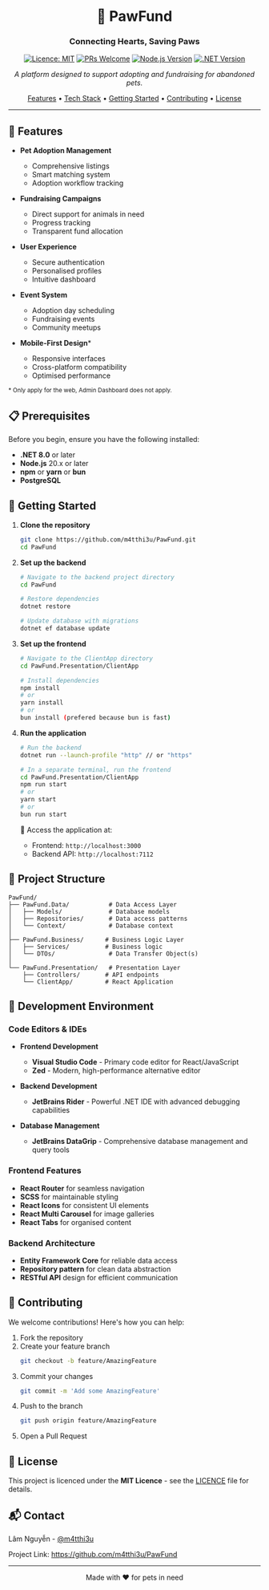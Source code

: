 <div align="center">

# 🐾 PawFund

### Connecting Hearts, Saving Paws

[![Licence: MIT](https://img.shields.io/badge/License-MIT-blue.svg)](https://opensource.org/license/mit)
[![PRs Welcome](https://img.shields.io/badge/PRs-welcome-brightgreen.svg)](http://makeapullrequest.com)
[![Node.js Version](https://img.shields.io/badge/Node.js-20.x-green)](https://nodejs.org)
[![.NET Version](https://img.shields.io/badge/.NET-8.0-purple)](https://dotnet.microsoft.com)

*A platform designed to support adopting and fundraising for abandoned pets.*

[Features](#features) • [Tech Stack](#tech-stack) • [Getting Started](#getting-started) • [Contributing](#contributing) • [License](#license)

</div>

---

## 🎯 Features

- **Pet Adoption Management** 
  - Comprehensive listings
  - Smart matching system
  - Adoption workflow tracking

- **Fundraising Campaigns** 
  - Direct support for animals in need
  - Progress tracking
  - Transparent fund allocation

- **User Experience**
  - Secure authentication
  - Personalised profiles
  - Intuitive dashboard

- **Event System**
  - Adoption day scheduling
  - Fundraising events
  - Community meetups

- **Mobile-First Design***
  - Responsive interfaces
  - Cross-platform compatibility
  - Optimised performance

<sub>* Only apply for the web, Admin Dashboard does not apply.</sub>

## 📋 Prerequisites

Before you begin, ensure you have the following installed:
- **.NET 8.0** or later
- **Node.js** 20.x or later
- **npm** or **yarn** or **bun**
- **PostgreSQL**

## 🚀 Getting Started

1. **Clone the repository**
   ```bash
   git clone https://github.com/m4tthi3u/PawFund.git
   cd PawFund
   ```

2. **Set up the backend**
   ```bash
   # Navigate to the backend project directory
   cd PawFund
   
   # Restore dependencies
   dotnet restore
   
   # Update database with migrations
   dotnet ef database update
   ```

3. **Set up the frontend**
   ```bash
   # Navigate to the ClientApp directory
   cd PawFund.Presentation/ClientApp
   
   # Install dependencies
   npm install
   # or
   yarn install
   # or
   bun install (prefered because bun is fast)
   ```

4. **Run the application**
   ```bash
   # Run the backend
   dotnet run --launch-profile "http" // or "https"
   
   # In a separate terminal, run the frontend
   cd PawFund.Presentation/ClientApp
   npm run start
   # or
   yarn start
   # or
   bun run start
   ```

   📍 Access the application at:
   - Frontend: `http://localhost:3000`
   - Backend API: `http://localhost:7112`

## 📁 Project Structure

```
PawFund/
├── PawFund.Data/           # Data Access Layer
│   ├── Models/             # Database models
│   ├── Repositories/       # Data access patterns
│   └── Context/            # Database context
│
├── PawFund.Business/      # Business Logic Layer
│   ├── Services/          # Business logic
│   └── DTOs/               # Data Transfer Object(s)
│
└── PawFund.Presentation/   # Presentation Layer
    ├── Controllers/       # API endpoints
    └── ClientApp/         # React Application
```

## 🔧 Development Environment

### Code Editors & IDEs
- **Frontend Development**
  - **Visual Studio Code** - Primary code editor for React/JavaScript
  - **Zed** - Modern, high-performance alternative editor

- **Backend Development**
  - **JetBrains Rider** - Powerful .NET IDE with advanced debugging capabilities

- **Database Management**
  - **JetBrains DataGrip** - Comprehensive database management and query tools

### Frontend Features
- **React Router** for seamless navigation
- **SCSS** for maintainable styling
- **React Icons** for consistent UI elements
- **React Multi Carousel** for image galleries
- **React Tabs** for organised content

### Backend Architecture
- **Entity Framework Core** for reliable data access
- **Repository pattern** for clean data abstraction
- **RESTful API** design for efficient communication


## 🤝 Contributing

We welcome contributions! Here's how you can help:

1. Fork the repository
2. Create your feature branch
   ```bash
   git checkout -b feature/AmazingFeature
   ```
3. Commit your changes
   ```bash
   git commit -m 'Add some AmazingFeature'
   ```
4. Push to the branch
   ```bash
   git push origin feature/AmazingFeature
   ```
5. Open a Pull Request

## 📄 License

This project is licenced under the **MIT Licence** - see the [LICENCE](https://github.com/m4tthi3u/PawFund?tab=MIT-1-ov-file) file for details.

## 📬 Contact

Lâm Nguyễn - [@m4tthi3u](https://github.com/m4tthi3u)

Project Link: https://github.com/m4tthi3u/PawFund

---

<div align="center">

Made with ❤️ for pets in need

</div>

